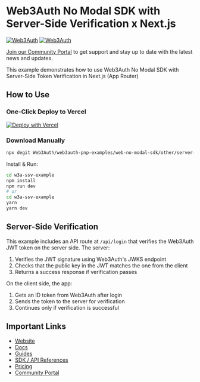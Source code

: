 # Web3Auth No Modal SDK with Server-Side Verification x Next.js

[![Web3Auth](https://img.shields.io/badge/Web3Auth-SDK-blue)](https://web3auth.io/docs/sdk/pnp/web/no-modal)
[![Web3Auth](https://img.shields.io/badge/Web3Auth-Community-cyan)](https://community.web3auth.io)

[Join our Community Portal](https://community.web3auth.io/) to get support and stay up to date with the latest news and updates.

This example demonstrates how to use Web3Auth No Modal SDK with Server-Side Token Verification in Next.js (App Router)

## How to Use

### One-Click Deploy to Vercel

[![Deploy with Vercel](https://vercel.com/button)](https://vercel.com/new/clone?repository-url=https%3A%2F%2Fgithub.com%2FWeb3Auth%2Fweb3auth-pnp-examples%2Ftree%2Fmain%2Fweb-no-modal-sdk%2Fother%2Fserver-side-verification-no-modal-example&project-name=w3a-ssv-no-modal&repository-name=w3a-ssv-no-modal)

### Download Manually

```bash
npx degit Web3Auth/web3auth-pnp-examples/web-no-modal-sdk/other/server-side-verification-no-modal-example w3a-ssv-example
```

Install & Run:

```bash
cd w3a-ssv-example
npm install
npm run dev
# or
cd w3a-ssv-example
yarn
yarn dev
```

## Server-Side Verification

This example includes an API route at `/api/login` that verifies the Web3Auth JWT token on the server side. The server:

1. Verifies the JWT signature using Web3Auth's JWKS endpoint
2. Checks that the public key in the JWT matches the one from the client
3. Returns a success response if verification passes

On the client side, the app:
1. Gets an ID token from Web3Auth after login
2. Sends the token to the server for verification
3. Continues only if verification is successful

## Important Links

- [Website](https://web3auth.io)
- [Docs](https://web3auth.io/docs)
- [Guides](https://web3auth.io/docs/guides)
- [SDK / API References](https://web3auth.io/docs/sdk)
- [Pricing](https://web3auth.io/pricing.html)
- [Community Portal](https://community.web3auth.io)
